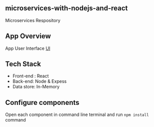## microservices-with-nodejs-and-react
Microservices Respository

## App Overview
App User Interface
[UI](/document/blog-app-user-interface.jpg)

## Tech Stack
* Front-end : React
* Back-end: Node & Expess
* Data store: In-Memory

## Configure components
Open each component in command line terminal and run `npm install` command
